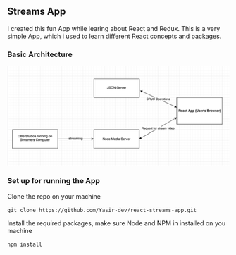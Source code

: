 ## Streams App

I created this fun App while learing about React and Redux. This is a very simple App, which i used to learn different React concepts and packages.

### Basic Architecture

![app](https://github.com/Yasir-dev/react-streams-app/blob/master/achitecture.png)


### Set up for running the App

Clone the repo on your machine

```
git clone https://github.com/Yasir-dev/react-streams-app.git
```

Install the required packages, make sure Node and NPM in installed on you machine

```
npm install
```

